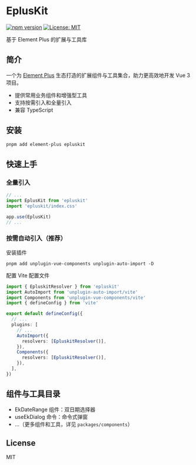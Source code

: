 # EplusKit

[![npm version](https://img.shields.io/npm/v/epluskit.svg)](https://www.npmjs.com/package/epluskit)
[![License: MIT](https://img.shields.io/badge/License-MIT-yellow.svg)](https://opensource.org/licenses/MIT)

基于 Element Plus 的扩展与工具库

## 简介

一个为 [Element Plus](https://element-plus.org/) 生态打造的扩展组件与工具集合，助力更高效地开发 Vue 3 项目。

- 提供常用业务组件和增强型工具
- 支持按需引入和全量引入
- 兼容 TypeScript

## 安装

```bash
pnpm add element-plus epluskit
```

## 快速上手

### 全量引入

```ts
// ...
import EplusKit from 'epluskit'
import 'epluskit/index.css'

app.use(EplusKit)
// ...
```

### 按需自动引入（推荐）

安装插件

```shell
pnpm add unplugin-vue-components unplugin-auto-import -D
```

配置 Vite 配置文件

```ts
import { EpluskitResolver } from 'epluskit'
import AutoImport from 'unplugin-auto-import/vite'
import Components from 'unplugin-vue-components/vite'
import { defineConfig } from 'vite'

export default defineConfig({
  // ...
  plugins: [
    // ...
    AutoImport({
      resolvers: [EpluskitResolver()],
    }),
    Components({
      resolvers: [EpluskitResolver()],
    }),
  ],
})
```

## 组件与工具目录

- EkDateRange 组件：双日期选择器
- useEkDialog 命令：命令式弹窗
- ...（更多组件和工具，详见 `packages/components`）

## License

MIT
